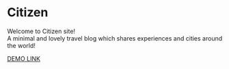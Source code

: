 # Citizen

Welcome to Citizen site!<br/>
A minimal and lovely travel blog which shares experiences and cities around the world!

[DEMO LINK](https://next13-blog-opal.vercel.app/)

